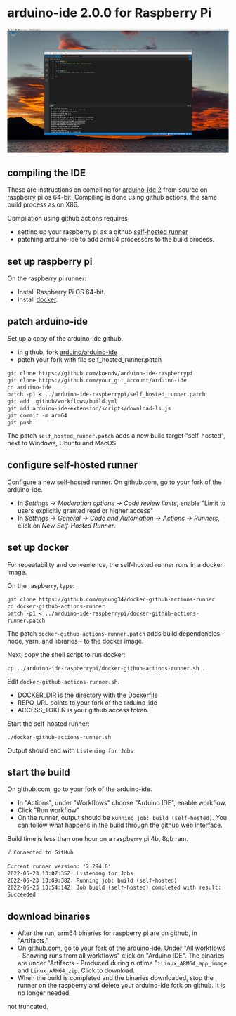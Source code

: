 # arduino-ide 2.0.0 for Raspberry Pi

[![arduino ide 2.0](images/screenshot_small.jpg)](https://github.com/koendv/arduino-ide-raspberrypi/raw/main/images/screenshot.jpg)

## compiling the IDE

These are instructions on compiling for [arduino-ide 2](https://github.com/arduino/arduino-ide) from source on raspberry pi os 64-bit. Compiling is done using github actions, the same build process as on X86.

Compilation using github actions requires

- setting up your raspberry pi as a github [self-hosted runner](https://docs.github.com/en/actions/hosting-your-own-runners/about-self-hosted-runners)
- patching arduino-ide to add arm64 processors to the build process.

## set up raspberry pi

On the raspberry pi runner:

- Install Raspberry Pi OS 64-bit.
- install [docker](https://docs.docker.com/engine/install/debian/#install-using-the-convenience-script).

## patch arduino-ide

Set up a copy of the arduino-ide github.

- in github, fork [arduino/arduino-ide](https://github.com/arduino/arduino-ide)
- patch your fork with file self_hosted_runner.patch
```
git clone https://github.com/koendv/arduino-ide-raspberrypi
git clone https://github.com/your_git_account/arduino-ide
cd arduino-ide
patch -p1 < ../arduino-ide-raspberrypi/self_hosted_runner.patch
git add .github/workflows/build.yml
git add arduino-ide-extension/scripts/download-ls.js
git commit -m arm64
git push
```

The patch `self_hosted_runner.patch` adds a new build target "self-hosted", next to Windows, Ubuntu and MacOS.

## configure self-hosted runner
Configure a new self-hosted runner.
On github.com, go to your fork of the arduino-ide.

- In _Settings -> Moderation options -> Code review limits_, enable  "Limit to users explicitly granted read or higher access"
- In _Settings -> General -> Code and Automation -> Actions -> Runners_, click on _New Self-Hosted Runner_.

## set up docker

For repeatability and convenience, the self-hosted runner runs in a docker image.

On the raspberry, type:

```
git clone https://github.com/myoung34/docker-github-actions-runner
cd docker-github-actions-runner
patch -p1 < ../arduino-ide-raspberrypi/docker-github-actions-runner.patch
```

The patch `docker-github-actions-runner.patch` adds build dependencies - node, yarn, and libraries - to the docker image.

Next, copy the shell script to run docker:
```
cp ../arduino-ide-raspberrypi/docker-github-actions-runner.sh .
```
Edit `docker-github-actions-runner.sh`. 

- DOCKER_DIR is the directory with the Dockerfile
- REPO_URL points to your fork of the arduino-ide
- ACCESS_TOKEN is your github access token.

Start the self-hosted runner:
```
./docker-github-actions-runner.sh
```

Output should end with `Listening for Jobs`

## start the build

On github.com, go to your fork of the arduino-ide.

- In "Actions", under "Workflows" choose "Arduino IDE", enable workflow.
- Click "Run workflow"
- On the runner, output should be ``Running job: build (self-hosted)``. You can follow what happens in the build through the github web interface.

Build time is less than one hour on a raspberry pi 4b, 8gb ram.
```
√ Connected to GitHub

Current runner version: '2.294.0'
2022-06-23 13:07:35Z: Listening for Jobs
2022-06-23 13:09:38Z: Running job: build (self-hosted)
2022-06-23 13:54:14Z: Job build (self-hosted) completed with result: Succeeded
```

## download binaries

- After the run, arm64 binaries for raspberry pi are on github, in "Artifacts."
- On github.com, go to your fork of the arduino-ide. Under "All workflows - Showing runs from all workflows" click on "Arduino IDE". The binaries are under "Artifacts - Produced during runtime
":
``Linux_ARM64_app_image`` and
``Linux_ARM64_zip``. Click to download.
- When the build is completed and the binaries downloaded, stop the runner on the raspberry and delete your arduino-ide fork on github. It is no longer needed.

not truncated.
